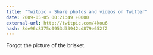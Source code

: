 ```yaml
---
title: "Twitpic - Share photos and videos on Twitter"
date: 2009-05-05 00:21:49 +0000
external-url: http://twitpic.com/4kou6
hash: 8de96c8375c0953d33942cd879e652f2
---
```


Forgot the picture of the brisket.  
